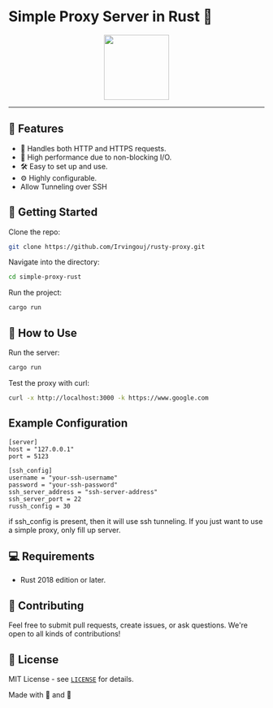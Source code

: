 # Simple Proxy Server in Rust 🦀

<div align="center">
  <img src="https://www.rust-lang.org/logos/rust-logo-512x512.png" width="128px"/>
</div>

---

## 🌟 Features

- 📡 Handles both HTTP and HTTPS requests.
- 🚀 High performance due to non-blocking I/O.
- 🛠️ Easy to set up and use.
- ⚙️ Highly configurable.
- Allow Tunneling over SSH
  
## 🏁 Getting Started

Clone the repo:

```bash
git clone https://github.com/Irvingouj/rusty-proxy.git
```

Navigate into the directory:

```bash
cd simple-proxy-rust
```

Run the project:

```bash
cargo run
```

## 🎯 How to Use

Run the server:

```bash
cargo run
```

Test the proxy with curl:

```bash
curl -x http://localhost:3000 -k https://www.google.com
```

## Example Configuration
```
[server]
host = "127.0.0.1"
port = 5123

[ssh_config]
username = "your-ssh-username"
password = "your-ssh-password"
ssh_server_address = "ssh-server-address"
ssh_server_port = 22
russh_config = 30

```

if ssh_config is present, then it will use ssh tunneling. If you just want to use a simple proxy, only fill up server.

## 💻 Requirements

- Rust 2018 edition or later.
  
## 🤝 Contributing

Feel free to submit pull requests, create issues, or ask questions. We're open to all kinds of contributions!

## 📝 License

MIT License - see [`LICENSE`](LICENSE) for details.


Made with 💖 and 🦀
